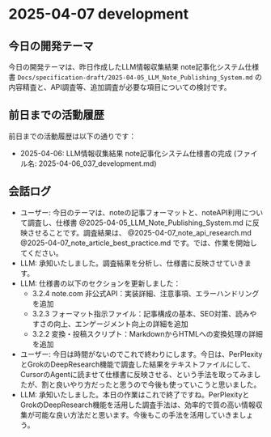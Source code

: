 # 2025-04-07 development

## 今日の開発テーマ

今日の開発テーマは、昨日作成したLLM情報収集結果 note記事化システム仕様書 `Docs/specification-draft/2025-04-05_LLM_Note_Publishing_System.md` の内容精査と、API調査等、追加調査が必要な項目についての検討です。

## 前日までの活動履歴
前日までの活動履歴は以下の通りです：
* 2025-04-06: LLM情報収集結果 note記事化システム仕様書の完成 (ファイル名: 2025-04-06_037_development.md)

## 会話ログ

- ユーザー: 今日のテーマは、noteの記事フォーマットと、noteAPI利用について調査し、仕様書  @2025-04-05_LLM_Note_Publishing_System.md  に反映させることです。調査結果は、 @2025-04-07_note_api_research.md  @2025-04-07_note_article_best_practice.md  です。では、作業を開始してください。
- LLM: 承知いたしました。調査結果を分析し、仕様書に反映させていきます。
- LLM: 仕様書の以下のセクションを更新しました：
  - 3.2.4 note.com 非公式API：実装詳細、注意事項、エラーハンドリングを追加
  - 3.2.3 フォーマット指示ファイル：記事構成の基本、SEO対策、読みやすさの向上、エンゲージメント向上の詳細を追加
  - 3.2.2 変換・投稿スクリプト：MarkdownからHTMLへの変換処理の詳細を追加
- ユーザー: 今日は時間がないのでこれで終わりにします。今日は、PerPlexityとGrokのDeepResearch機能で調査した結果をテキストファイルにして、CursorのAgentに読ませて仕様書に反映させる、という手法を取ってみましたが、割と良いやり方だったと思うので今後も使っていこうと思いました。
- LLM: 承知いたしました。本日の作業はこれで終了ですね。PerPlexityとGrokのDeepResearch機能を活用した調査手法は、効率的で質の高い情報収集が可能な良い方法だと思います。今後もこの手法を活用していきましょう。 